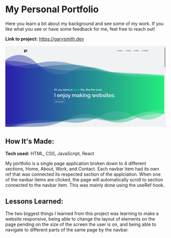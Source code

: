 
# My Personal Portfolio
Here you learn a bit about my background and see some of my work. If you like what you see or have some feedback for me, feel free to reach out!

**Link to project:** https://garysmith.dev

![Screenshot](./src/assets/portfolio.png)

## How It's Made:

**Tech used:** HTML, CSS, JavaScript, React

My portfolio is a single page application broken down to 4 different sections, Home, About, Work, and Contact. Each navbar item had its own ref that was connected its respected section of the applciation. When one of the navbar items are clicked, the page will automatically scroll to section connected to the navbar item. This was mainly done using the useRef hook.

## Lessons Learned:
The two biggest things I learned from this project was learning to make a website responsive, being able to change the layout of elements on the page pending on the size of the screen the user is on, and being able to navigate to different parts of the same page by the navbar.




